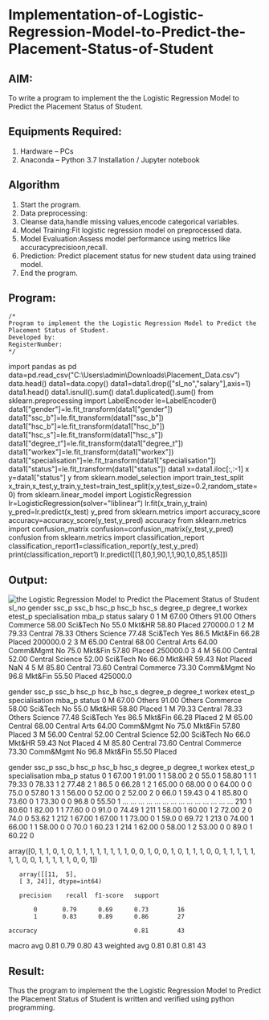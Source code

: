 # Implementation-of-Logistic-Regression-Model-to-Predict-the-Placement-Status-of-Student

## AIM:
To write a program to implement the the Logistic Regression Model to Predict the Placement Status of Student.

## Equipments Required:
1. Hardware – PCs
2. Anaconda – Python 3.7 Installation / Jupyter notebook

## Algorithm
 1. Start the program.
 2. Data preprocessing:
 3. Cleanse data,handle missing values,encode categorical variables.
 4. Model Training:Fit logistic regression model on preprocessed data.
 5. Model Evaluation:Assess model performance using metrics like accuracyprecisioon,recall.
 6. Prediction: Predict placement status for new student data using trained model.
 7. End the program.

## Program:
```
/*
Program to implement the the Logistic Regression Model to Predict the Placement Status of Student.
Developed by: 
RegisterNumber:  
*/
```
import pandas as pd
data=pd.read_csv("C:\\Users\\admin\\Downloads\\Placement_Data.csv")
data.head()
data1=data.copy()
data1=data1.drop(["sl_no","salary"],axis=1)
data1.head()
data1.isnull().sum()
data1.duplicated().sum()
from sklearn.preprocessing import LabelEncoder
le=LabelEncoder()
data1["gender"]=le.fit_transform(data1["gender"])
data1["ssc_b"]=le.fit_transform(data1["ssc_b"])
data1["hsc_b"]=le.fit_transform(data1["hsc_b"])
data1["hsc_s"]=le.fit_transform(data1["hsc_s"])
data1["degree_t"]=le.fit_transform(data1["degree_t"])
data1["workex"]=le.fit_transform(data1["workex"])
data1["specialisation"]=le.fit_transform(data1["specialisation"])
data1["status"]=le.fit_transform(data1["status"])
data1
x=data1.iloc[:,:-1]
x
y=data1["status"]
y
from sklearn.model_selection import train_test_split
x_train,x_test,y_train,y_test=train_test_split(x,y,test_size=0.2,random_state=0)
from sklearn.linear_model import LogisticRegression
lr=LogisticRegression(solver="liblinear")
lr.fit(x_train,y_train)
y_pred=lr.predict(x_test)
y_pred
from sklearn.metrics import accuracy_score
accuracy=accuracy_score(y_test,y_pred)
accuracy
from sklearn.metrics import confusion_matrix
confusion=confusion_matrix(y_test,y_pred)
confusion
from sklearn.metrics import classification_report
classification_report1=classification_report(y_test,y_pred)
print(classification_report1)
lr.predict([[1,80,1,90,1,1,90,1,0,85,1,85]])

## Output:
![the Logistic Regression Model to Predict the Placement Status of Student](sam.png)
sl_no	gender	ssc_p	ssc_b	hsc_p	hsc_b	hsc_s	degree_p	degree_t	workex	etest_p	specialisation	mba_p	status	salary
0	1	M	67.00	Others	91.00	Others	Commerce	58.00	Sci&Tech	No	55.0	Mkt&HR	58.80	Placed	270000.0
1	2	M	79.33	Central	78.33	Others	Science	77.48	Sci&Tech	Yes	86.5	Mkt&Fin	66.28	Placed	200000.0
2	3	M	65.00	Central	68.00	Central	Arts	64.00	Comm&Mgmt	No	75.0	Mkt&Fin	57.80	Placed	250000.0
3	4	M	56.00	Central	52.00	Central	Science	52.00	Sci&Tech	No	66.0	Mkt&HR	59.43	Not Placed	NaN
4	5	M	85.80	Central	73.60	Central	Commerce	73.30	Comm&Mgmt	No	96.8	Mkt&Fin	55.50	Placed	425000.0

gender	ssc_p	ssc_b	hsc_p	hsc_b	hsc_s	degree_p	degree_t	workex	etest_p	specialisation	mba_p	status
0	M	67.00	Others	91.00	Others	Commerce	58.00	Sci&Tech	No	55.0	Mkt&HR	58.80	Placed
1	M	79.33	Central	78.33	Others	Science	77.48	Sci&Tech	Yes	86.5	Mkt&Fin	66.28	Placed
2	M	65.00	Central	68.00	Central	Arts	64.00	Comm&Mgmt	No	75.0	Mkt&Fin	57.80	Placed
3	M	56.00	Central	52.00	Central	Science	52.00	Sci&Tech	No	66.0	Mkt&HR	59.43	Not Placed
4	M	85.80	Central	73.60	Central	Commerce	73.30	Comm&Mgmt	No	96.8	Mkt&Fin	55.50	Placed

gender	ssc_p	ssc_b	hsc_p	hsc_b	hsc_s	degree_p	degree_t	workex	etest_p	specialisation	mba_p	status
0	1	67.00	1	91.00	1	1	58.00	2	0	55.0	1	58.80	1
1	1	79.33	0	78.33	1	2	77.48	2	1	86.5	0	66.28	1
2	1	65.00	0	68.00	0	0	64.00	0	0	75.0	0	57.80	1
3	1	56.00	0	52.00	0	2	52.00	2	0	66.0	1	59.43	0
4	1	85.80	0	73.60	0	1	73.30	0	0	96.8	0	55.50	1
...	...	...	...	...	...	...	...	...	...	...	...	...	...
210	1	80.60	1	82.00	1	1	77.60	0	0	91.0	0	74.49	1
211	1	58.00	1	60.00	1	2	72.00	2	0	74.0	0	53.62	1
212	1	67.00	1	67.00	1	1	73.00	0	1	59.0	0	69.72	1
213	0	74.00	1	66.00	1	1	58.00	0	0	70.0	1	60.23	1
214	1	62.00	0	58.00	1	2	53.00	0	0	89.0	1	60.22	0

array([0, 1, 1, 0, 1, 0, 1, 1, 1, 1, 1, 1, 1, 1, 0, 0, 1, 0, 0, 1, 0, 1,
       1, 1, 0, 0, 1, 1, 1, 1, 1, 1, 1, 0, 0, 1, 1, 1, 1, 1, 0, 0, 1])

       array([[11,  5],
       [ 3, 24]], dtype=int64)

       precision    recall  f1-score   support

           0       0.79      0.69      0.73        16
           1       0.83      0.89      0.86        27

    accuracy                           0.81        43
   macro avg       0.81      0.79      0.80        43
weighted avg       0.81      0.81      0.81        43




## Result:
Thus the program to implement the the Logistic Regression Model to Predict the Placement Status of Student is written and verified using python programming.
